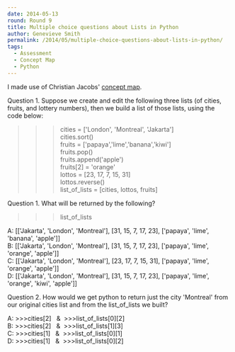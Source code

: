 ```yaml
---
date: 2014-05-13
round: Round 9
title: Multiple choice questions about Lists in Python
author: Genevieve Smith
permalink: /2014/05/multiple-choice-questions-about-lists-in-python/
tags:
  - Assessment
  - Concept Map
  - Python
---
```

I made use of Christian Jacobs' [concept map][1].

Question 1. Suppose we create and edit the following three lists (of cities, fruits, and lottery numbers), then we build a list of those lists, using the code below:

>>>cities = ['London', 'Montreal', 'Jakarta']  
>>>cities.sort()  
>>>fruits = ['papaya','lime','banana','kiwi']  
>>>fruits.pop()  
>>>fruits.append('apple')  
>>>fruits[2] = 'orange'  
>>>lottos = [23, 17, 7, 15, 31]  
>>>lottos.reverse()  
>>>list\_of\_lists = [cities, lottos, fruits]

Question 1. What will be returned by the following?  
>>>list\_of\_lists

A: [['Jakarta', 'London', 'Montreal'], [31, 15, 7, 17, 23], ['papaya', 'lime', 'banana', 'apple']]  
B: [['Jakarta', 'London', 'Montreal'], [31, 15, 7, 17, 23], ['papaya', 'lime', 'orange', 'apple']]  
C: [['Jakarta', 'London', 'Montreal'], [23, 17, 7, 15, 31], ['papaya', 'lime', 'orange', 'apple']]  
D: [['Jakarta', 'London', 'Montreal'], [31, 15, 7, 17, 23], ['papaya', 'lime', 'orange', 'kiwi', 'apple']]

Question 2. How would we get python to return just the city 'Montreal' from our original cities list and from the list\_of\_lists we built?

A: >>>cities\[2]   &  >>>list\_of\_lists[0\]\[2\]  
B: >>>cities\[2]   &  >>>list\_of\_lists[1\]\[3\]  
C: >>>cities\[1]   &  >>>list\_of\_lists[0\]\[1\]  
D: >>>cities\[1]   &  >>>list\_of\_lists[0\]\[2\]

 [1]: http://teaching.software-carpentry.org/2014/04/23/concept-map-lists-in-python/
